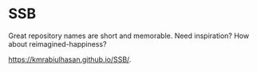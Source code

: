 # SSB
Great repository names are short and memorable. Need inspiration? How about reimagined-happiness?

https://kmrabiulhasan.github.io/SSB/. 
